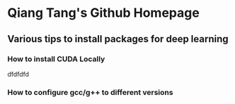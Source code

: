 # Qiang Tang's Github Homepage

## Various tips to install packages for deep learning
### How to install CUDA Locally
dfdfdfd
### How to configure gcc/g++ to different versions
